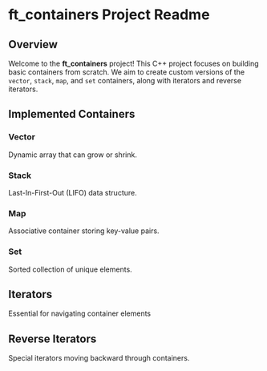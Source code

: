 # ft_containers Project Readme

## Overview

Welcome to the **ft_containers** project! This C++ project focuses on building basic containers from scratch. We aim to create custom versions of the `vector`, `stack`, `map`, and `set` containers, along with iterators and reverse iterators.

## Implemented Containers

### Vector

Dynamic array that can grow or shrink.

### Stack

Last-In-First-Out (LIFO) data structure.

### Map

Associative container storing key-value pairs.

### Set

Sorted collection of unique elements.

## Iterators

Essential for navigating container elements

## Reverse Iterators

Special iterators moving backward through containers.
